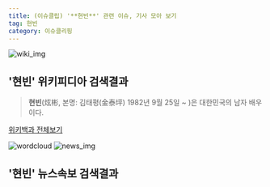 ```yaml
---
title: (이슈클립) '**현빈**' 관련 이슈, 기사 모아 보기
tag: 현빈
category: 이슈클리핑
---
```

![wiki_img](https://user-images.githubusercontent.com/42597476/44503234-41136a80-a6d0-11e8-9071-6fc6418eafe4.png)
## **'**현빈**'** 위키피디아 검색결과
>**현빈**(炫彬, 본명: 김태평(金泰坪) 1982년 9월 25일 ~ )은 대한민국의 남자 배우이다.

<a href="https://ko.wikipedia.org/wiki/현빈" target="_blank">위키백과 전체보기</a>

![wordcloud](https://s3.ap-northeast-2.amazonaws.com/lyrics101-wordcloud/2018-09-14-1536930563.png)
![news_img](https://user-images.githubusercontent.com/42597476/44507050-1206f400-a6e4-11e8-8d98-7ffbfebb353f.png)
## **'**현빈**'** 뉴스속보 검색결과

